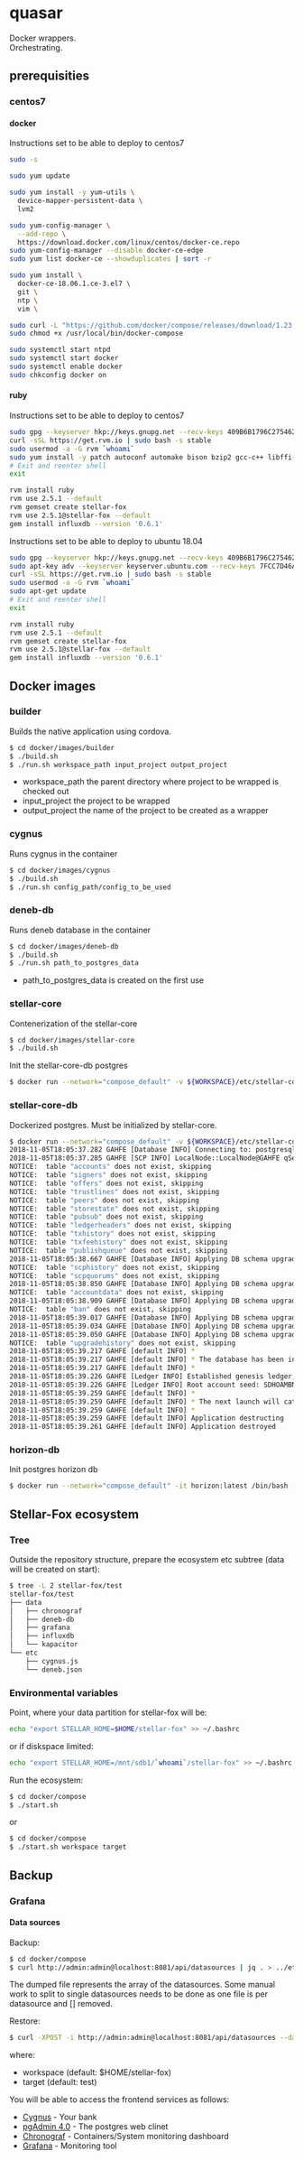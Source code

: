 # quasar
Docker wrappers.  
Orchestrating.  

## prerequisities
### centos7
#### docker
Instructions set to be able to deploy to centos7
```bash
sudo -s

sudo yum update

sudo yum install -y yum-utils \
  device-mapper-persistent-data \
  lvm2

sudo yum-config-manager \
  --add-repo \
  https://download.docker.com/linux/centos/docker-ce.repo
sudo yum-config-manager --disable docker-ce-edge
sudo yum list docker-ce --showduplicates | sort -r

sudo yum install \
  docker-ce-18.06.1.ce-3.el7 \
  git \
  ntp \
  vim \

sudo curl -L "https://github.com/docker/compose/releases/download/1.23.1/docker-compose-$(uname -s)-$(uname -m)" -o /usr/local/bin/docker-compose
sudo chmod +x /usr/local/bin/docker-compose

sudo systemctl start ntpd
sudo systemctl start docker
sudo systemctl enable docker
sudo chkconfig docker on
```
#### ruby
Instructions set to be able to deploy to centos7
```bash
sudo gpg --keyserver hkp://keys.gnupg.net --recv-keys 409B6B1796C275462A1703113804BB82D39DC0E3
curl -sSL https://get.rvm.io | sudo bash -s stable
sudo usermod -a -G rvm `whoami`
sudo yum install -y patch autoconf automake bison bzip2 gcc-c++ libffi-devel libtool patch readline-devel sqlite-devel zlib-devel glibc-headers glibc-devel openssl-devel
# Exit and reenter shell
exit

rvm install ruby
rvm use 2.5.1 --default
rvm gemset create stellar-fox
rvm use 2.5.1@stellar-fox --default
gem install influxdb --version '0.6.1'
```
Instructions set to be able to deploy to ubuntu 18.04
```bash
sudo gpg --keyserver hkp://keys.gnupg.net --recv-keys 409B6B1796C275462A1703113804BB82D39DC0E3
sudo apt-key adv --keyserver keyserver.ubuntu.com --recv-keys 7FCC7D46ACCC4CF8
curl -sSL https://get.rvm.io | sudo bash -s stable
sudo usermod -a -G rvm `whoami`
sudo apt-get update
# Exit and reenter shell
exit

rvm install ruby
rvm use 2.5.1 --default
rvm gemset create stellar-fox
rvm use 2.5.1@stellar-fox --default
gem install influxdb --version '0.6.1'
```

## Docker images

### builder
Builds the native application using cordova.  
```bash
$ cd docker/images/builder
$ ./build.sh
$ ./run.sh workspace_path input_project output_project
```
* workspace_path the parent directory where project to be wrapped is checked out  
* input_project the project to be wrapped  
* output_project the name of the project to be created as a wrapper  

### cygnus
Runs cygnus in the container
```bash
$ cd docker/images/cygnus  
$ ./build.sh  
$ ./run.sh config_path/config_to_be_used  
```

### deneb-db
Runs deneb database in the container
```bash
$ cd docker/images/deneb-db
$ ./build.sh
$ ./run.sh path_to_postgres_data
```
* path_to_postgres_data is created on the first use

### stellar-core
Contenerization of the stellar-core
```bash
$ cd docker/images/stellar-core
$ ./build.sh
```
Init the stellar-core-db postgres
```bash
$ docker run --network="compose_default" -v ${WORKSPACE}/etc/stellar-core.cfg:/etc/stellar-core.cfg -it stellar-core:latest /bin/bash -c "stellar-core --conf /etc/stellar-core.cfg --newdb"
```

### stellar-core-db
Dockerized postgres.
Must be initialized by stellar-core.
```bash
$ docker run --network="compose_default" -v ${WORKSPACE}/etc/stellar-core.cfg:/etc/stellar-core.cfg -it stellar-core:latest /bin/bash -c "stellar-core --conf /etc/stellar-core.cfg --newdb"
2018-11-05T18:05:37.282 GAHFE [Database INFO] Connecting to: postgresql://dbname=core user=core password=******** host=fox_stellar_core_db port=5432
2018-11-05T18:05:37.285 GAHFE [SCP INFO] LocalNode::LocalNode@GAHFE qSet: 273af2
NOTICE:  table "accounts" does not exist, skipping
NOTICE:  table "signers" does not exist, skipping
NOTICE:  table "offers" does not exist, skipping
NOTICE:  table "trustlines" does not exist, skipping
NOTICE:  table "peers" does not exist, skipping
NOTICE:  table "storestate" does not exist, skipping
NOTICE:  table "pubsub" does not exist, skipping
NOTICE:  table "ledgerheaders" does not exist, skipping
NOTICE:  table "txhistory" does not exist, skipping
NOTICE:  table "txfeehistory" does not exist, skipping
NOTICE:  table "publishqueue" does not exist, skipping
2018-11-05T18:05:38.667 GAHFE [Database INFO] Applying DB schema upgrade to version 2
NOTICE:  table "scphistory" does not exist, skipping
NOTICE:  table "scpquorums" does not exist, skipping
2018-11-05T18:05:38.850 GAHFE [Database INFO] Applying DB schema upgrade to version 3
NOTICE:  table "accountdata" does not exist, skipping
2018-11-05T18:05:38.909 GAHFE [Database INFO] Applying DB schema upgrade to version 4
NOTICE:  table "ban" does not exist, skipping
2018-11-05T18:05:39.017 GAHFE [Database INFO] Applying DB schema upgrade to version 5
2018-11-05T18:05:39.034 GAHFE [Database INFO] Applying DB schema upgrade to version 6
2018-11-05T18:05:39.050 GAHFE [Database INFO] Applying DB schema upgrade to version 7
NOTICE:  table "upgradehistory" does not exist, skipping
2018-11-05T18:05:39.217 GAHFE [default INFO] * 
2018-11-05T18:05:39.217 GAHFE [default INFO] * The database has been initialized
2018-11-05T18:05:39.217 GAHFE [default INFO] * 
2018-11-05T18:05:39.226 GAHFE [Ledger INFO] Established genesis ledger, closing
2018-11-05T18:05:39.226 GAHFE [Ledger INFO] Root account seed: SDHOAMBNLGCE2MV5ZKIVZAQD3VCLGP53P3OBSBI6UN5L5XZI5TKHFQL4
2018-11-05T18:05:39.259 GAHFE [default INFO] *
2018-11-05T18:05:39.259 GAHFE [default INFO] * The next launch will catchup from the network afresh.
2018-11-05T18:05:39.259 GAHFE [default INFO] *
2018-11-05T18:05:39.259 GAHFE [default INFO] Application destructing
2018-11-05T18:05:39.261 GAHFE [default INFO] Application destroyed

```

### horizon-db
Init postgres horizon db
```bash
$ docker run --network="compose_default" -it horizon:latest /bin/bash -c "horizon db init --db-url=\"dbname=horizon user=horizon password=horizon host=fox_horizon_db port=5432 sslmode=disable\""
```

## Stellar-Fox ecosystem
### Tree
Outside the repository structure, prepare the ecosystem etc subtree (data will be created on start): 
```bash
$ tree -L 2 stellar-fox/test
stellar-fox/test
├── data
│   ├── chronograf
│   ├── deneb-db
│   ├── grafana
│   ├── influxdb
│   └── kapacitor
└── etc
    ├── cygnus.js
    └── deneb.json
```

### Environmental variables
Point, where your data partition for stellar-fox will be:
```bash
echo "export STELLAR_HOME=$HOME/stellar-fox" >> ~/.bashrc
```
or if diskspace limited:
```bash
echo "export STELLAR_HOME=/mnt/sdb1/`whoami`/stellar-fox" >> ~/.bashrc
```

Run the ecosystem:
```bash
$ cd docker/compose
$ ./start.sh
```
or

```bash
$ cd docker/compose
$ ./start.sh workspace target
```

## Backup
### Grafana
#### Data sources
Backup:
```bash
$ cd docker/compose
$ curl http://admin:admin@localhost:8081/api/datasources | jq . > ../etc/grafana/datasources/datasources.json
```
The dumped file represents the array of the datasources.
Some manual work to split to single datasources needs to be done as one file is per datasource and [] removed.

Restore:
```bash
$ curl -XPOST -i http://admin:admin@localhost:8081/api/datasources --data-binary @../etc/grafana/datasources/influx.json -H "Content-Type: application/json"
```

where:
* workspace (default: $HOME/stellar-fox)
* target (default: test)

You will be able to access the frontend services as follows:
* [Cygnus](http://127.0.0.1:8082) - Your bank
* [pgAdmin 4.0](http://127.0.0.1:8084) - The postgres web clinet
* [Chronograf](http://127.0.0.1:8888) - Containers/System monitoring dashboard
* [Grafana](http://127.0.0.1:8081) - Monitoring tool
